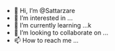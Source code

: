 - 👋 Hi, I’m @Sattarzare
- 👀 I’m interested in ...
- 🌱 I’m currently learning ...k
- 💞️ I’m looking to collaborate on ...
- 📫 How to reach me ...

<!---
Sattarzare/Sattarzare is a ✨ special ✨ repository because its `README.md` (this file) appears on your GitHub profile.
You can click the Preview link to take a look at your changes.
--->
